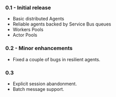 ### 0.1 - Initial release
* Basic distributed Agents
* Reliable agents backed by Service Bus queues
* Workers Pools
* Actor Pools

### 0.2 - Minor enhancements
* Fixed a couple of bugs in resilient agents.

### 0.3
* Explicit session abandonment.
* Batch message support.